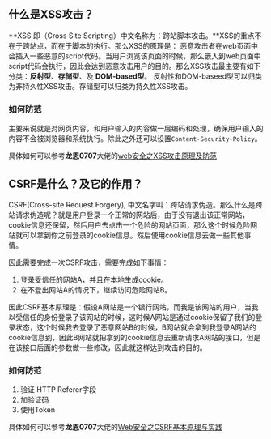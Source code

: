## 什么是XSS攻击？

**XSS 即（Cross Site Scripting）中文名称为：跨站脚本攻击。**XSS的重点不在于跨站点，而在于脚本的执行。那么XSS的原理是：
恶意攻击者在web页面中会插入一些恶意的script代码。当用户浏览该页面的时候，那么嵌入到web页面中script代码会执行，因此会达到恶意攻击用户的目的。那么XSS攻击最主要有如下分类：**反射型**、**存储型**、及 **DOM-based型**。 反射性和DOM-baseed型可以归类为非持久性XSS攻击。存储型可以归类为持久性XSS攻击。

### 如何防范

主要来说就是对网页内容，和用户输入的内容做一层编码和处理，确保用户输入的内容不会被浏览器和系统执行。除此之外还可以设置`Content-Security-Policy`。

具体如何可以参考**龙恩0707**大佬的[web安全之XSS攻击原理及防范](https://www.cnblogs.com/tugenhua0707/p/10909284.html)



## CSRF是什么？及它的作用？

CSRF(Cross-site Request Forgery), 中文名字叫：跨站请求伪造。那么什么是跨站请求伪造呢？就是用户登录一个正常的网站后，由于没有退出该正常网站，cookie信息还保留，然后用户去点击一个危险的网站页面，那么这个时候危险网站就可以拿到你之前登录的cookie信息。然后使用cookie信息去做一些其他事情。

因此需要完成一次CSRF攻击，需要完成如下事情：

1. 登录受信任的网站A，并且在本地生成cookie。
2. 在不登出网站A的情况下，继续访问危险网站B。

因此CSRF基本原理是：假设A网站是一个银行网站，而我是该网站的用户，当我以受信任的身份登录了该网站的时候，这时候A网站是通过cookie保留了我们的登录状态，这个时候我去登录了恶意网站B的时候，B网站就会拿到我登录A网站的cookie信息到，因此B网站就把拿到的cookie信息去重新请求A网站的接口，但是在该接口后面的参数做一些修改，因此就这样达到攻击的目的。

### 如何防范

1. 验证 HTTP Referer字段
2. 加验证码
3. 使用Token

具体如何可以参考**龙恩0707**大佬的[Web安全之CSRF基本原理与实践](https://www.cnblogs.com/tugenhua0707/p/10884059.html)

